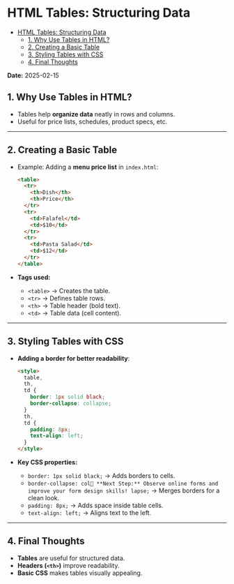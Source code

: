 # HTML Tables: Structuring Data

<!--toc:start-->

- [HTML Tables: Structuring Data](#html-tables-structuring-data)
  - [1. Why Use Tables in HTML?](#1-why-use-tables-in-html)
  - [2. Creating a Basic Table](#2-creating-a-basic-table)
  - [3. Styling Tables with CSS](#3-styling-tables-with-css)
  - [4. Final Thoughts](#4-final-thoughts)
  <!--toc:end-->

**Date:** 2025-02-15

## 1. Why Use Tables in HTML?

- Tables help **organize data** neatly in rows and columns.
- Useful for price lists, schedules, product specs, etc.

---

## 2. Creating a Basic Table

- Example: Adding a **menu price list** in `index.html`:

  ```html
  <table>
    <tr>
      <th>Dish</th>
      <th>Price</th>
    </tr>
    <tr>
      <td>Falafel</td>
      <td>$10</td>
    </tr>
    <tr>
      <td>Pasta Salad</td>
      <td>$12</td>
    </tr>
  </table>
  ```

- **Tags used:**
  - `<table>` → Creates the table.
  - `<tr>` → Defines table rows.
  - `<th>` → Table header (bold text).
  - `<td>` → Table data (cell content).

---

## 3. Styling Tables with CSS

- **Adding a border for better readability**:

  ```html
  <style>
    table,
    th,
    td {
      border: 1px solid black;
      border-collapse: collapse;
    }
    th,
    td {
      padding: 8px;
      text-align: left;
    }
  </style>
  ```

- **Key CSS properties:**
  - `border: 1px solid black;` → Adds borders to cells.
  - `border-collapse: col🚀 **Next Step:** Observe online forms and improve your form design skills! lapse;` → Merges borders for a clean look.
  - `padding: 8px;` → Adds space inside table cells.
  - `text-align: left;` → Aligns text to the left.

---

## 4. Final Thoughts

- **Tables** are useful for structured data.
- **Headers (`<th>`)** improve readability.
- **Basic CSS** makes tables visually appealing.
